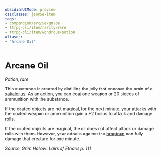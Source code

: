 ```yaml
---
obsidianUIMode: preview
cssclasses: json5e-item
tags:
- compendium/src/5e/ghloe
- ttrpg-cli/item/rarity/rare
- ttrpg-cli/item/wondrous/potion
aliases: 
- "Arcane Oil"
---
```

# Arcane Oil
*Potion, rare*  


This substance is created by distilling the jelly that encases the brain of a [xakalonus](/3-Mechanics/CLI/bestiary/monstrosity/xakalonus-ghloe.md). As an action, you can coat one weapon or 20 pieces of ammunition with the substance.

If the coated objects are not magical, for the next minute, your attacks with the coated weapon or ammunition gain a +2 bonus to attack and damage rolls.

If the coated objects are magical, the oil does not affect attack or damage rolls with them. However, your attacks against the [hraptnon](/3-Mechanics/CLI/bestiary/monstrosity/hraptnon-ghloe.md) can fully damage that creature for one minute.

*Source: Grim Hollow: Lairs of Etharis p. 111*